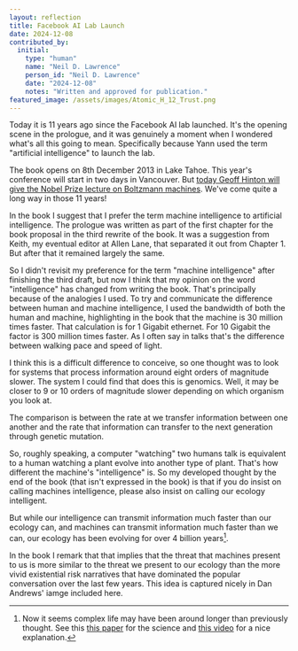 ```yaml
---
layout: reflection
title: Facebook AI Lab Launch
date: 2024-12-08
contributed_by:
  initial:
    type: "human"
    name: "Neil D. Lawrence"
    person_id: "Neil D. Lawrence"
    date: "2024-12-08"
    notes: "Written and approved for publication."
featured_image: /assets/images/Atomic_H_12_Trust.png
---
```


Today it is 11 years ago since the Facebook AI lab launched. It's the opening scene in the prologue, and it was genuinely a moment when I wondered what's all this going to mean. Specifically because Yann used the term "artificial intelligence" to launch the lab.

The book opens on 8th December 2013 in Lake Tahoe. This year's conference will start in two days in Vancouver. But [today Geoff Hinton will give the Nobel Prize lecture on Boltzmann machines](https://www.nobelprize.org/prizes/physics/2024/hinton/lecture/). We've come quite a long way in those 11 years! 

In the book I suggest that I prefer the term machine intelligence to artificial intelligence. The prologue was written as part of the first chapter for the book proposal in the third rewrite of the book. It was a suggestion from Keith, my eventual editor at Allen Lane, that separated it out from Chapter 1. But after that it remained largely the same. 

So I didn't revisit my preference for the term "machine intelligence" after finishing the third draft, but now I think that my opinion on the word "intelligence" has changed from writing the book. That's principally because of the analogies I used. To try and communicate the difference between human and machine intelligence, I used the bandwidth of both the human and machine, highlighting in the book that the machine is 30 million times faster. That calculation is for 1 Gigabit ethernet. For 10 Gigabit the factor is 300 million times faster. As I often say in talks that's the difference between walking pace and speed of light.

I think this is a difficult difference to conceive, so one thought was to look for systems that process information around eight orders of magnitude slower. The system I could find that does this is genomics. Well, it may be closer to 9 or 10 orders of magnitude slower depending on which organism you look at. 

The comparison is between the rate at we transfer information between one another and the rate that information can transfer to the next generation through genetic mutation. 

So, roughly speaking, a computer "watching" two humans talk is equivalent to a human watching a plant evolve into another type of plant. That's how different the machine's "intelligence" is. So my developed thought by the end of the book (that isn't expressed in the book) is that if you do insist on calling machines intelligence, please also insist on calling our ecology intelligent. 

But while our intelligence can transmit information much faster than our ecology can, and machines can transmit information much faster than we can, our ecology has been evolving for over 4 billion years[^1].

[^1]: Now it seems complex life may have been around longer than previously thought. See this [this paper](https://www.nature.com/articles/s41559-024-02461-1) for the science and [this video](https://www.youtube.com/watch?v=wHWKfa7PdOE) for a nice explanation.

In the book I remark that that implies that the threat that machines present to us is more similar to the threat we present to our ecology than the more vivid existential risk narratives that have dominated the popular conversation over the last few years. This idea is captured nicely in Dan Andrews' iamge included here.

